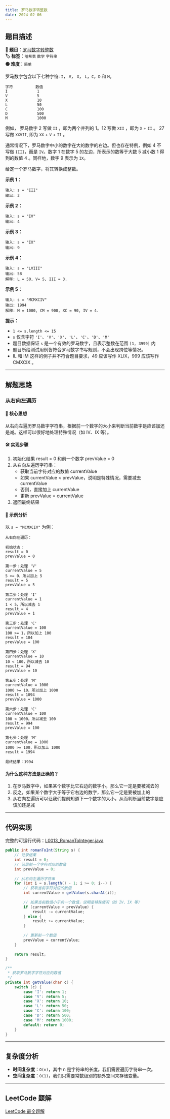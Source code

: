 ```yaml
---
title: 罗马数字转整数
date: 2024-02-06
---
```


## 题目描述

**🔗 题目**：[罗马数字转整数](https://leetcode.cn/problems/roman-to-integer/)  
**🏷️ 标签**：`哈希表` `数学` `字符串`  
**🟢 难度**：`简单`  

罗马数字包含以下七种字符: `I`， `V`， `X`， `L`，`C`，`D` 和 `M`。

```
字符          数值
I             1
V             5
X             10
L             50
C             100
D             500
M             1000
```

例如， 罗马数字 2 写做 `II` ，即为两个并列的 1。12 写做 `XII` ，即为 `X` + `II` 。 27 写做  `XXVII`, 即为 `XX` + `V` + `II` 。

通常情况下，罗马数字中小的数字在大的数字的右边。但也存在特例，例如 4 不写做 `IIII`，而是 `IV`。数字 1 在数字 5 的左边，所表示的数等于大数 5 减小数 1 得到的数值 4 。同样地，数字 9 表示为 `IX`。

给定一个罗马数字，将其转换成整数。

**示例 1：**
```
输入: s = "III"
输出: 3
```

**示例 2：**
```
输入: s = "IV"
输出: 4
```

**示例 3：**
```
输入: s = "IX"
输出: 9
```

**示例 4：**
```
输入: s = "LVIII"
输出: 58
解释: L = 50, V= 5, III = 3.
```

**示例 5：**
```
输入: s = "MCMXCIV"
输出: 1994
解释: M = 1000, CM = 900, XC = 90, IV = 4.
```

**提示：**
- `1 <= s.length <= 15`
- `s` 仅含字符 `'I'`、`'V'`、`'X'`、`'L'`、`'C'`、`'D'`、`'M'`
- 题目数据保证 `s` 是一个有效的罗马数字，且表示整数在范围 `[1, 3999]` 内
- 题目所给测试用例皆符合罗马数字书写规则，不会出现跨位等情况。
- IL 和 IM 这样的例子并不符合题目要求，49 应该写作 XLIX，999 应该写作 CMXCIX 。

---

## 解题思路

### 从右向左遍历

#### 📝 核心思想
从右向左遍历罗马数字字符串，根据前一个数字的大小来判断当前数字是应该加还是减。这样可以很好地处理特殊情况（如 IV、IX 等）。

#### 🛠️ 实现步骤
1. 初始化结果 result = 0 和前一个数字 prevValue = 0
2. 从右向左遍历字符串：
   - 获取当前字符对应的数值 currentValue
   - 如果 currentValue < prevValue，说明是特殊情况，需要减去 currentValue
   - 否则，直接加上 currentValue
   - 更新 prevValue = currentValue
3. 返回最终结果

#### 🧩 示例分析
以 `s = "MCMXCIV"` 为例：

```text
从右向左遍历：

初始状态：
result = 0
prevValue = 0

第一步：处理 'V'
currentValue = 5
5 >= 0，所以加上 5
result = 5
prevValue = 5

第二步：处理 'I'
currentValue = 1
1 < 5，所以减去 1
result = 4
prevValue = 1

第三步：处理 'C'
currentValue = 100
100 >= 1，所以加上 100
result = 104
prevValue = 100

第四步：处理 'X'
currentValue = 10
10 < 100，所以减去 10
result = 94
prevValue = 10

第五步：处理 'M'
currentValue = 1000
1000 >= 10，所以加上 1000
result = 1094
prevValue = 1000

第六步：处理 'C'
currentValue = 100
100 < 1000，所以减去 100
result = 994
prevValue = 100

第七步：处理 'M'
currentValue = 1000
1000 >= 100，所以加上 1000
result = 1994

最终结果：1994
```

#### 为什么这种方法是正确的？
1. 在罗马数字中，如果某个数字比它右边的数字小，那么它一定是要被减去的
2. 反之，如果某个数字大于等于它右边的数字，那么它一定是要被加上的
3. 从右向左遍历可以让我们提前知道下一个数字的大小，从而判断当前数字是应该加还是减

---

## 代码实现

完整的可运行代码：[L0013_RomanToInteger.java](../src/main/java/L0013_RomanToInteger.java)

```java
public int romanToInt(String s) {
    // 记录结果
    int result = 0;
    // 记录前一个字符对应的数值
    int prevValue = 0;
    
    // 从右向左遍历字符串
    for (int i = s.length() - 1; i >= 0; i--) {
        // 获取当前字符对应的数值
        int currentValue = getValue(s.charAt(i));
        
        // 如果当前数值小于前一个数值，说明是特殊情况（如 IV、IX 等）
        if (currentValue < prevValue) {
            result -= currentValue;
        } else {
            result += currentValue;
        }
        
        // 更新前一个数值
        prevValue = currentValue;
    }
    
    return result;
}

/**
 * 获取罗马数字字符对应的数值
 */
private int getValue(char c) {
    switch (c) {
        case 'I': return 1;
        case 'V': return 5;
        case 'X': return 10;
        case 'L': return 50;
        case 'C': return 100;
        case 'D': return 500;
        case 'M': return 1000;
        default: return 0;
    }
}
```

---

## 复杂度分析

- **时间复杂度**：`O(n)`，其中 n 是字符串的长度。我们需要遍历字符串一次。
- **空间复杂度**：`O(1)`，我们只需要常数级别的额外空间来存储变量。

---

## LeetCode 题解

[LeetCode 最全题解](https://github.com/LjyYano/LeetCode) 